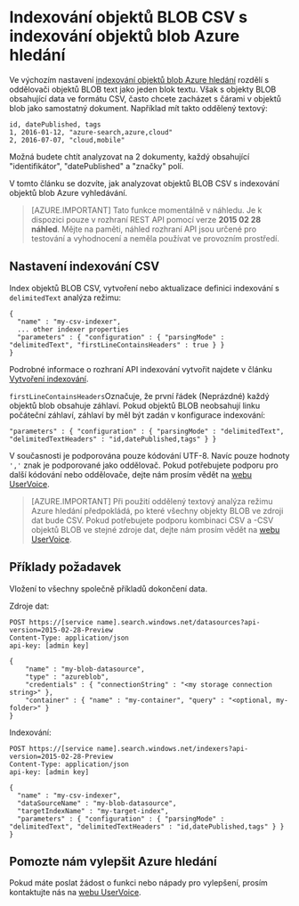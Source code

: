 <properties
pageTitle="Indexování objektů BLOB CSV s indexování objektů blob Azure hledání | Microsoft Azure"
description="Zjistěte, jak chcete indexovat CSV objektů BLOB Azure hledání"
services="search"
documentationCenter=""
authors="chaosrealm"
manager="pablocas"
editor="" />

<tags
ms.service="search"
ms.devlang="rest-api"
ms.workload="search" ms.topic="article"  
ms.tgt_pltfrm="na"
ms.date="07/12/2016"
ms.author="eugenesh" />

# <a name="indexing-csv-blobs-with-azure-search-blob-indexer"></a>Indexování objektů BLOB CSV s indexování objektů blob Azure hledání 

Ve výchozím nastavení [indexování objektů blob Azure hledání](search-howto-indexing-azure-blob-storage.md) rozdělí s oddělovači objektů BLOB text jako jeden blok textu. Však s objekty BLOB obsahující data ve formátu CSV, často chcete zacházet s čárami v objektů blob jako samostatný dokument. Například mít takto oddělený textový: 

    id, datePublished, tags
    1, 2016-01-12, "azure-search,azure,cloud" 
    2, 2016-07-07, "cloud,mobile" 

Možná budete chtít analyzovat na 2 dokumenty, každý obsahující "identifikátor", "datePublished" a "značky" polí.

V tomto článku se dozvíte, jak analyzovat objektů BLOB CSV s indexování objektů blob Azure vyhledávání. 

> [AZURE.IMPORTANT] Tato funkce momentálně v náhledu. Je k dispozici pouze v rozhraní REST API pomocí verze **2015 02 28 náhled**. Mějte na paměti, náhled rozhraní API jsou určené pro testování a vyhodnocení a neměla používat ve provozním prostředí. 

## <a name="setting-up-csv-indexing"></a>Nastavení indexování CSV

Index objektů BLOB CSV, vytvoření nebo aktualizace definici indexování s `delimitedText` analýza režimu:  

    {
      "name" : "my-csv-indexer",
      ... other indexer properties
      "parameters" : { "configuration" : { "parsingMode" : "delimitedText", "firstLineContainsHeaders" : true } }
    }

Podrobné informace o rozhraní API indexování vytvořit najdete v článku [Vytvoření indexování](search-api-indexers-2015-02-28-preview.md#create-indexer).

`firstLineContainsHeaders`Označuje, že první řádek (Neprázdné) každý objektů blob obsahuje záhlaví.
Pokud objektů BLOB neobsahují linku počáteční záhlaví, záhlaví by měl být zadán v konfigurace indexování: 

    "parameters" : { "configuration" : { "parsingMode" : "delimitedText", "delimitedTextHeaders" : "id,datePublished,tags" } } 

V současnosti je podporována pouze kódování UTF-8. Navíc pouze hodnoty `','` znak je podporované jako oddělovač. Pokud potřebujete podporu pro další kódování nebo oddělovače, dejte nám prosím vědět na [webu UserVoice](https://feedback.azure.com/forums/263029-azure-search).

> [AZURE.IMPORTANT] Při použití oddělený textový analýza režimu Azure hledání předpokládá, po které všechny objekty BLOB ve zdroji dat bude CSV. Pokud potřebujete podporu kombinaci CSV a -CSV objektů BLOB ve stejné zdroje dat, dejte nám prosím vědět na [webu UserVoice](https://feedback.azure.com/forums/263029-azure-search).

## <a name="request-examples"></a>Příklady požadavek

Vložení to všechny společně příkladů dokončení data. 

Zdroje dat: 

    POST https://[service name].search.windows.net/datasources?api-version=2015-02-28-Preview
    Content-Type: application/json
    api-key: [admin key]

    {
        "name" : "my-blob-datasource",
        "type" : "azureblob",
        "credentials" : { "connectionString" : "<my storage connection string>" },
        "container" : { "name" : "my-container", "query" : "<optional, my-folder>" }
    }   

Indexování:

    POST https://[service name].search.windows.net/indexers?api-version=2015-02-28-Preview
    Content-Type: application/json
    api-key: [admin key]

    {
      "name" : "my-csv-indexer",
      "dataSourceName" : "my-blob-datasource",
      "targetIndexName" : "my-target-index",
      "parameters" : { "configuration" : { "parsingMode" : "delimitedText", "delimitedTextHeaders" : "id,datePublished,tags" } }
    }

## <a name="help-us-make-azure-search-better"></a>Pomozte nám vylepšit Azure hledání

Pokud máte poslat žádost o funkci nebo nápady pro vylepšení, prosím kontaktujte nás na [webu UserVoice](https://feedback.azure.com/forums/263029-azure-search/).